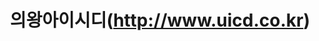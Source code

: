 ---
layout: project
carousel1: "carousel-icd1.png"
carousel2: "carousel-icd2.png"
carousel3: "carousel-icd3.png"
tag1: "#회사 홈페이지"
tag2: "#ASP"
tag3: "#VBScript"
title: "의왕아이시디(http://www.uicd.co.kr)"
regdate: "2019. 8. ~ 2019. 11."
href: "http://www.uicd.co.kr"
#date:   2021-04-13 23:16:40 +0900
#categories: jekyll update
---